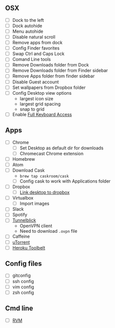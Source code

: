 ## OSX
- [ ] Dock to the left
- [ ] Dock autohide
- [ ] Menu autohide
- [ ] Disable natural scroll
- [ ] Remove apps from dock
- [ ] Config Finder favorites
- [ ] Swap Ctrl and Caps Lock
- [ ] Comand Line tools
- [ ] Remove Downloads folder from Dock
- [ ] Remove Downloads folder from Finder sidebar
- [ ] Remove Apps folder from finder sidebar
- [ ] Disable Guest account
- [ ] Set wallpapers from Dropbox folder
- [ ] Config Desktop view options
  - largest icon size
  - largest grid spacing
  - snap to grid
- [ ] Enable [Full Keyboard Access](https://www.dropbox.com/s/53vje1ks06u86z9/Screenshot%202019-09-04%2010.10.37.png?dl=0)

## Apps
- [ ] Chrome
  - [ ] Set Desktop as default dir for downloads
  - [ ] Chromecast Chrome extension
- [ ] Homebrew
- [ ] Atom
- [ ] Download Cask
  - `brew tap caskroom/cask`
  - [ ] Config cask to work with Applications folder
- [ ] Dropbox
  - [ ] [Link desktop to dropbox](https://github.com/cabe56/dotfiles/blob/master/link_desktop_and_dropbox.sh)
- [ ] Virtualbox
  - [ ] Import images
- [ ] Slack
- [ ] Spotify
- [ ] [Tunnelblick](https://tunnelblick.net/)
  - OpenVPN client
  - Need to download `.ovpn` file
- [ ] Caffeine
- [ ] [uTorrent](http://www.utorrent.com/intl/en/)
- [ ] [Heroku Toolbelt](https://toolbelt.heroku.com/)

## Config files
- [ ] gitconfig
- [ ] ssh config
- [ ] vim config
- [ ] zsh config

## Cmd line
- [ ] [RVM](https://rvm.io/rvm/install)
